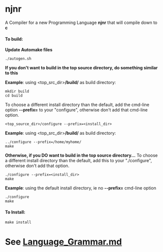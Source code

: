 # njnr
A Compiler for a new Programming Language **njnr** that will compile down to **c**

#### To build:

**Update Automake files**

    ./autogen.sh

**If you don't want to build in the top source directory, do something similar to this**

**Example**: using <top_src_dir>**/build/** as build directory:

    mkdir build
    cd build

To choose a different install directory than the default, add the cmd-line option **--prefix=** to your "configure", otherwise don't add that cmd-line option.

    <top_source_dir>/configure --prefix=<install_dir>

**Example**: using <top_src_dir>**/build/** as build directory:

    ../configure --prefix=/home/myhome/
    make


**Otherwise, if you DO want to build in the top source directory...**
To choose a different install directory than the default, add this to your "./configure", otherwise don't add that option.

    ./configure --prefix=<install_dir>
    make

**Example**: using the default install directory, ie no **--prefix=** cmd-line option

    ./configure
    make

#### To Install:

    make install

# See <a href=Language_Grammar.md>Language_Grammar.md</a>